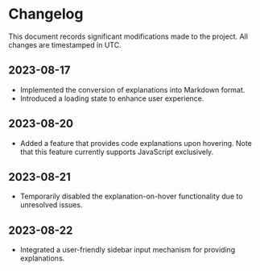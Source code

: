 # Changelog

This document records significant modifications made to the project. All changes are timestamped in UTC.

## 2023-08-17

- Implemented the conversion of explanations into Markdown format.
- Introduced a loading state to enhance user experience.

## 2023-08-20

- Added a feature that provides code explanations upon hovering. Note that this feature currently supports JavaScript exclusively.

## 2023-08-21

- Temporarily disabled the explanation-on-hover functionality due to unresolved issues.

## 2023-08-22

- Integrated a user-friendly sidebar input mechanism for providing explanations.
